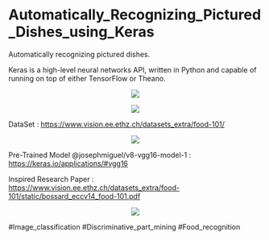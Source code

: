 # Automatically_Recognizing_Pictured_Dishes_using_Keras
Automatically recognizing pictured dishes.

<p>
Keras is a high-level neural networks API, written in Python and capable of running on top of either TensorFlow or Theano. 
</p>

<p align="center"><img src="https://blog.keras.io/img/keras-tensorflow-logo.jpg" /></p>


<p align="center"><img src="https://user-images.githubusercontent.com/5808185/40421089-3e639cda-5ea8-11e8-8ab4-4269562f009c.png" /></p>

DataSet : https://www.vision.ee.ethz.ch/datasets_extra/food-101/

<p align="center"><img src="https://user-images.githubusercontent.com/5808185/40422290-851c4092-5eac-11e8-81da-b8a64f2c120e.png">
  
Pre-Trained Model @josephmiguel/v8-vgg16-model-1 : https://keras.io/applications/#vgg16

Inspired Research Paper : https://www.vision.ee.ethz.ch/datasets_extra/food-101/static/bossard_eccv14_food-101.pdf

<p align="center"><img src="https://user-images.githubusercontent.com/5808185/40422241-5774347e-5eac-11e8-9dcc-560e6dfea2d5.png">


#Image_classification #Discriminative_part_mining #Food_recognition
